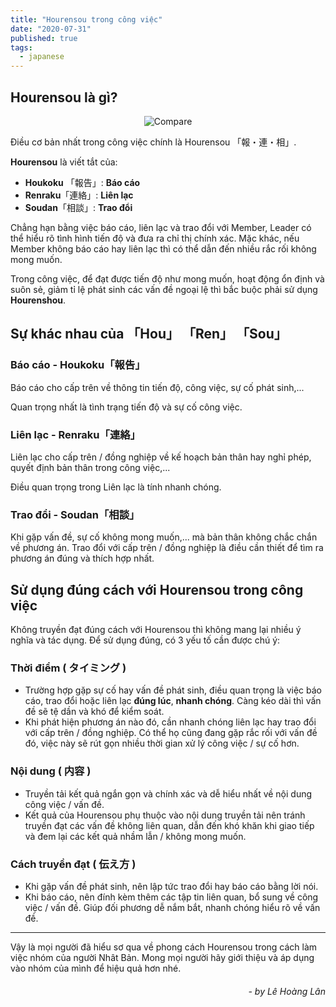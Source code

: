 ```yaml
---
title: "Hourensou trong công việc"
date: "2020-07-31"
published: true
tags:
  - japanese
---
```


## Hourensou là gì?
<center>

![Compare](https://lh3.googleusercontent.com/proxy/U3M9ft1IOCW1ILu0tRMA2D6OkP5AdnK64c9z5kpeeliFFO2gdHBjyDOugKws7jYe3o3mQFq7fA0PwXMY7G1cHZQtNecVKRqR3vvg6w5kJqZ1oDAOyFeAelExp2LtPunH87SKJ6nEdWd5K9BFXlWxYnBWQqUMjtrdyQuKsEIWjhRVPmcNl5KHVqEPr2wlPg)

</center>

Điều cơ bản nhất trong công việc chính là Hourensou 「報・連・相」.

**Hourensou** là viết tắt của:
- **Houkoku** 「報告」:  **Báo cáo**
- **Renraku**「連絡」:  **Liên lạc**
- **Soudan**「相談」: **Trao đổi**

Chẳng hạn bằng việc báo cáo, liên lạc và trao đổi với Member, Leader có thể hiểu rõ tình hình tiến độ và đưa ra chỉ thị chính xác. Mặc khác, nếu Member không báo cáo hay liên lạc thì có thể dẫn đến nhiều rắc rối không mong muốn.

Trong công việc, để đạt được tiến độ như mong muốn, hoạt động ổn định và suôn sẻ, giảm tỉ lệ phát sinh các vấn đề ngoại lệ thì bắc buộc phải sử dụng **Hourenshou**.

##  Sự khác nhau của 「Hou」 「Ren」 「Sou」

### Báo cáo  - Houkoku「報告」
Báo cáo cho cấp trên về thông tin tiến độ, công việc, sự cố phát sinh,...

Quan trọng nhất là tình trạng tiến độ và sự cố công việc.

### Liên lạc  - Renraku「連絡」
Liên lạc cho cấp trên / đồng nghiệp về kế hoạch bản thân hay nghỉ phép, quyết định bản thân trong công việc,...

Điều quan trọng trong Liên lạc là tính nhanh chóng.

### Trao đổi  - Soudan「相談」
Khi gặp vấn đề, sự cố không mong muốn,... mà bản thân không chắc chắn về phương án. Trao đổi với cấp trên / đồng nghiệp là điều cần thiết để tìm ra phương án đúng và thích hợp nhất.

## Sử dụng đúng cách với Hourensou trong công việc

Không truyền đạt đúng cách với Hourensou thì không mang lại nhiều ý nghĩa và tác dụng. Để sử dụng đúng, có 3 yếu tố cần được chú ý:

### Thời điểm ( タイミング )
- Trường hợp gặp sự cố hay vấn đề phát sinh, điều quan trọng là việc báo cáo, trao đổi hoặc liên lạc **đúng lúc**, **nhanh chóng**. Càng kéo dài thì vấn đề sẽ tệ dần và khó để kiểm soát.
- Khi phát hiện phương án nào đó, cần nhanh chóng liên lạc hay trao đổi với cấp trên / đồng nghiệp. Có thể họ cũng đang gặp rắc rối với vấn đề đó, việc này sẽ rút gọn nhiều thời gian xử lý công việc / sự cố hơn.

### Nội dung ( 内容 )
- Truyền tải kết quả ngắn gọn và chính xác và dễ hiểu nhất về nội dung công việc / vấn đề.
- Kết quả của Hourensou phụ thuộc vào nội dung truyền tải nên tránh truyền đạt các vấn đề không liên quan, dẫn đến khó khăn khi giao tiếp và đem lại các kết quả nhầm lẫn / không mong muốn.

### Cách truyền đạt ( 伝え方 )
- Khi gặp vấn đề phát sinh, nên lập tức trao đổi hay báo cáo bằng lời nói.
-  Khi báo cáo, nên đính kèm thêm các tập tin liên quan, bổ sung về công việc / vấn đề. Giúp đối phương dễ nắm bắt, nhanh chóng hiểu rõ về vấn đề.

---
Vậy là mọi người đã hiểu sơ qua về phong cách Hourensou trong cách làm việc nhóm của người Nhât Bản. Mong mọi người hãy giới thiệu và áp dụng vào nhóm của mình để hiệu quả hơn nhé.

######                    *<div style="text-align: right"> - by Lê Hoàng Lân </div>*
